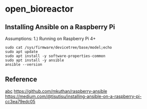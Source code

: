 # open_bioreactor

## Installing Ansible on a Raspberry Pi
Assumptions:
1.) Running on Raspberry Pi 4+
```
sudo cat /sys/firmware/devicetree/base/model;echo
sudo apt update
sudo apt install -y software-properties-common
sudo apt install -y ansible
ansible --version 
```
## Reference
[abc](https://qmacro.org/blog/posts/2020/04/05/initial-pi-configuration-via-ansible/)
https://github.com/mkuthan/raspberry-ansible
https://medium.com/@tisutisu/installing-ansible-on-a-raspberry-pi-cc3ea79edc05
